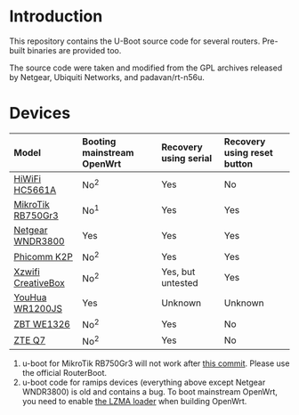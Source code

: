 Introduction
============

This repository contains the U-Boot source code for several routers. Pre-built
binaries are provided too.

The source code were taken and modified from the GPL archives released by
Netgear, Ubiquiti Networks, and padavan/rt-n56u.

Devices
=======
| Model | Booting mainstream OpenWrt | Recovery using serial  | Recovery using reset button |
|:--- | :--- | :--- | :--- |
| [HiWiFi HC5661A](HiWiFi-HC5661A/HiWiFi-HC5661A.bin?raw=true) | No<sup>2</sup> | Yes | No |
| [MikroTik RB750Gr3](MikroTik-RB750Gr3/MikroTik-RB750Gr3.bin?raw=true) | No<sup>1</sup> | Yes | Yes |
| [Netgear WNDR3800](Netgear-WNDR3800/Netgear-WNDR3800.bin?raw=true) | Yes | Yes | Yes |
| [Phicomm K2P](Phicomm-K2P/Phicomm-K2P.bin?raw=true) | No<sup>2</sup> | Yes | Yes |
| [Xzwifi CreativeBox](Xzwifi-CreativeBox/Xzwifi-CreativeBox.bin?raw=true) | No<sup>2</sup> | Yes, but untested | Yes |
| [YouHua WR1200JS](YouHua-WR1200JS/YouHua-WR1200JS.bin?raw=true) | Yes | Unknown | Unknown |
| [ZBT WE1326](ZBT-WE1326/ZBT-WE1326.bin?raw=true) | No<sup>2</sup> | Yes | No |
| [ZTE Q7](ZTE-Q7/ZTE-Q7.bin?raw=true) | No<sup>2</sup> | Yes | No |

1. u-boot for MikroTik RB750Gr3 will not work after [this commit](https://github.com/openwrt/openwrt/commit/52f2d7d2a9dc3e142bb957462a30806eb5cebaf4). Please use the official RouterBoot.
2. u-boot code for ramips devices (everything above except Netgear WNDR3800) is old and contains a bug. To boot mainstream OpenWrt, you need to enable [the LZMA loader](https://github.com/openwrt/openwrt/commit/ad19751edc21ae713bd95df6b93be64bd1e0c612) when building OpenWrt.
